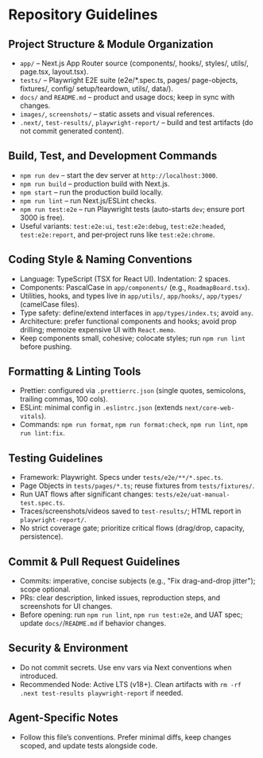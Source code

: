 # Repository Guidelines

## Project Structure & Module Organization
- `app/` – Next.js App Router source (components/, hooks/, styles/, utils/, page.tsx, layout.tsx).
- `tests/` – Playwright E2E suite (e2e/*.spec.ts, pages/ page-objects, fixtures/, config/ setup/teardown, utils/, data/).
- `docs/` and `README.md` – product and usage docs; keep in sync with changes.
- `images/`, `screenshots/` – static assets and visual references.
- `.next/`, `test-results/`, `playwright-report/` – build and test artifacts (do not commit generated content).

## Build, Test, and Development Commands
- `npm run dev` – start the dev server at `http://localhost:3000`.
- `npm run build` – production build with Next.js.
- `npm start` – run the production build locally.
- `npm run lint` – run Next.js/ESLint checks.
- `npm run test:e2e` – run Playwright tests (auto-starts `dev`; ensure port 3000 is free).
- Useful variants: `test:e2e:ui`, `test:e2e:debug`, `test:e2e:headed`, `test:e2e:report`, and per‑project runs like `test:e2e:chrome`.

## Coding Style & Naming Conventions
- Language: TypeScript (TSX for React UI). Indentation: 2 spaces.
- Components: PascalCase in `app/components/` (e.g., `RoadmapBoard.tsx`).
- Utilities, hooks, and types live in `app/utils/`, `app/hooks/`, `app/types/` (camelCase files).
- Type safety: define/extend interfaces in `app/types/index.ts`; avoid `any`.
- Architecture: prefer functional components and hooks; avoid prop drilling; memoize expensive UI with `React.memo`.
- Keep components small, cohesive; colocate styles; run `npm run lint` before pushing.

## Formatting & Linting Tools
- Prettier: configured via `.prettierrc.json` (single quotes, semicolons, trailing commas, 100 cols).
- ESLint: minimal config in `.eslintrc.json` (extends `next/core-web-vitals`).
- Commands: `npm run format`, `npm run format:check`, `npm run lint`, `npm run lint:fix`.

## Testing Guidelines
- Framework: Playwright. Specs under `tests/e2e/**/*.spec.ts`.
- Page Objects in `tests/pages/*.ts`; reuse fixtures from `tests/fixtures/`.
- Run UAT flows after significant changes: `tests/e2e/uat-manual-test.spec.ts`.
- Traces/screenshots/videos saved to `test-results/`; HTML report in `playwright-report/`.
- No strict coverage gate; prioritize critical flows (drag/drop, capacity, persistence).

## Commit & Pull Request Guidelines
- Commits: imperative, concise subjects (e.g., "Fix drag-and-drop jitter"); scope optional.
- PRs: clear description, linked issues, reproduction steps, and screenshots for UI changes.
- Before opening: run `npm run lint`, `npm run test:e2e`, and UAT spec; update `docs/`/`README.md` if behavior changes.

## Security & Environment
- Do not commit secrets. Use env vars via Next conventions when introduced.
- Recommended Node: Active LTS (v18+). Clean artifacts with `rm -rf .next test-results playwright-report` if needed.

## Agent-Specific Notes
- Follow this file’s conventions. Prefer minimal diffs, keep changes scoped, and update tests alongside code.
